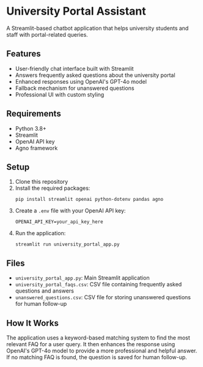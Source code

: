 # University Portal Assistant

A Streamlit-based chatbot application that helps university students and staff with portal-related queries.

## Features

- User-friendly chat interface built with Streamlit
- Answers frequently asked questions about the university portal
- Enhanced responses using OpenAI's GPT-4o model
- Fallback mechanism for unanswered questions
- Professional UI with custom styling

## Requirements

- Python 3.8+
- Streamlit
- OpenAI API key
- Agno framework

## Setup

1. Clone this repository
2. Install the required packages:
   ```
   pip install streamlit openai python-dotenv pandas agno
   ```
3. Create a `.env` file with your OpenAI API key:
   ```
   OPENAI_API_KEY=your_api_key_here
   ```
4. Run the application:
   ```
   streamlit run university_portal_app.py
   ```

## Files

- `university_portal_app.py`: Main Streamlit application
- `university_portal_faqs.csv`: CSV file containing frequently asked questions and answers
- `unanswered_questions.csv`: CSV file for storing unanswered questions for human follow-up

## How It Works

The application uses a keyword-based matching system to find the most relevant FAQ for a user query. It then enhances the response using OpenAI's GPT-4o model to provide a more professional and helpful answer. If no matching FAQ is found, the question is saved for human follow-up.
